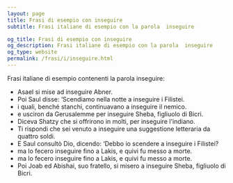 ```yaml
---
layout: page
title: Frasi di esempio con inseguire 
subtitle: Frasi italiane di esempio con la parola  inseguire

og_title: Frasi di esempio con inseguire 
og_description: Frasi italiane di esempio con la parola  inseguire
og_type: website
permalink: /frasi/i/inseguire.html
---
```


Frasi italiane di esempio contenenti la parola inseguire:


- Asael si mise ad inseguire Abner.
- Poi Saul disse: ‘Scendiamo nella notte a inseguire i Filistei.
- i quali, benché stanchi, continuavano a inseguire il nemico.
- e usciron da Gerusalemme per inseguire Sheba, figliuolo di Bicri.
- Diceva Shatzy che si offrirono in molti, per inseguire l'indiano.
- Ti rispondi che sei venuto a inseguire una suggestione letteraria da quattro soldi.
- E Saul consultò Dio, dicendo: ‘Debbo io scendere a inseguire i Filistei?
- ma lo fecero inseguire fino a Lakis, e quivi fu messo a morte.
- ma lo fecero inseguire fino a Lakis, e quivi fu messo a morte.
- Poi Joab ed Abishai, suo fratello, si misero a inseguire Sheba, figliuolo di Bicri.
